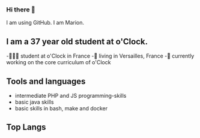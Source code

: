 ### Hi there 👋

I am using GitHub. I am Marion.

## I am a 37 year old student at o'Clock.

-👨🏼‍🎓 student at o'Clock in France
-📍 living in Versailles, France
-📁 currently working on the core curriculum of o'Clock

## Tools and languages

- intermediate PHP and JS programming-skills
- basic java skills
- basic skills in bash, make and docker
 
 ## Top Langs
 
